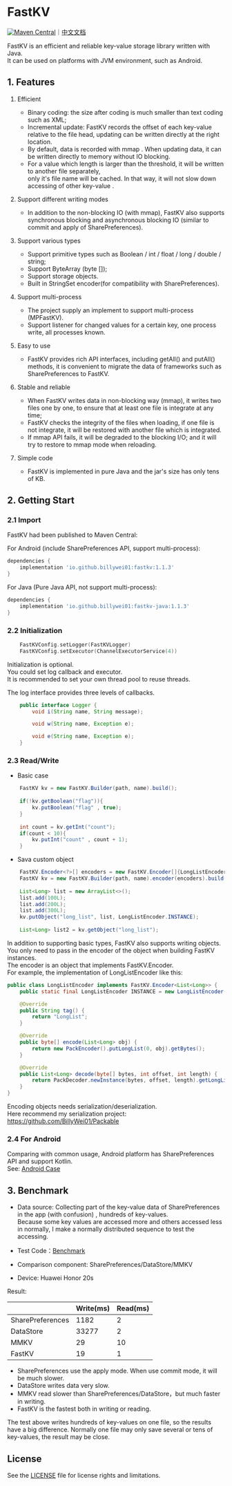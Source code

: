 # FastKV 
[![Maven Central](https://img.shields.io/maven-central/v/io.github.billywei01/fastkv)](https://search.maven.org/artifact/io.github.billywei01/fastkv)｜[中文文档](README_CN.md)


FastKV is an efficient and reliable key-value storage library written with Java.<br/>
It can be used on  platforms with JVM environment, such as Android.

## 1. Features
1. Efficient
    - Binary coding: the size after coding is much smaller than text coding such as XML;
    - Incremental update: FastKV records the offset of each key-value relative to the file head,
      updating can be written directly at the right location.
    - By default, data is recorded with mmap . When updating data, it can be written directly to memory without IO blocking.
    - For a value which length is larger than the threshold, it will be written to another file separately,  
      only it's file name will be cached. In that way, it will not slow down accessing of other key-value .

2. Support different writing modes
   - In addition to the non-blocking IO (with mmap), 
   FastKV also supports synchronous blocking and asynchronous blocking IO (similar to commit and apply of SharePreferences).

3. Support various types
    - Support primitive types such as Boolean / int / float / long / double / string;
    - Support ByteArray (byte []);
    - Support storage objects.
    - Built in StringSet encoder(for compatibility with SharePreferences).

4. Support multi-process
   - The project supply an implement to support multi-process (MPFastKV).
   - Support listener for changed values for a certain key, one process write, all processes known.

5. Easy to use
    - FastKV provides rich API interfaces, including getAll() and putAll() methods, it is convenient to migrate the data of frameworks such as SharePreferences to FastKV. 

6. Stable and reliable
    - When FastKV writes data in non-blocking way (mmap), it writes two files one by one,  to ensure that at least one file is integrate at any time;
    - FastKV checks the integrity of the files when loading, if one file is not integrate, it will be restored with another file which is integrated.
    - If mmap API fails, it will be degraded to the blocking I/O; 
     and it will try to restore to mmap mode when reloading.

7. Simple code
    - FastKV is implemented in pure Java and the jar's size has only tens of KB.
   
## 2. Getting Start

### 2.1 Import
FastKV had been published to Maven Central:

For Android (include SharePreferences API, support multi-process):

```gradle
dependencies {
    implementation 'io.github.billywei01:fastkv:1.1.3'
}
```

For Java (Pure Java API, not support multi-process):

```gradle
dependencies {
    implementation 'io.github.billywei01:fastkv-java:1.1.3'
}
```


### 2.2 Initialization
```kotlin
    FastKVConfig.setLogger(FastKVLogger)
    FastKVConfig.setExecutor(ChannelExecutorService(4))
```

Initialization is optional.<br/>
You could set log callback and executor.<br/>
It is recommended to set your own thread pool to reuse threads.

The log interface provides three levels of callbacks.
```java
    public interface Logger {
        void i(String name, String message);

        void w(String name, Exception e);

        void e(String name, Exception e);
    }

```

### 2.3 Read/Write
- Basic case
```java
    FastKV kv = new FastKV.Builder(path, name).build();
   
    if(!kv.getBoolean("flag")){
        kv.putBoolean("flag" , true);
    }
    
    int count = kv.getInt("count");
    if(count < 10){
        kv.putInt("count" , count + 1);
    }
```

- Sava custom object
```java
    FastKV.Encoder<?>[] encoders = new FastKV.Encoder[]{LongListEncoder.INSTANCE};
    FastKV kv = new FastKV.Builder(path, name).encoder(encoders).build();
        
    List<Long> list = new ArrayList<>();
    list.add(100L);
    list.add(200L);
    list.add(300L);
    kv.putObject("long_list", list, LongListEncoder.INSTANCE);
   
    List<Long> list2 = kv.getObject("long_list");
```


In addition to supporting basic types, FastKV also supports writing objects. You only need to pass in the encoder of the object when building FastKV instances.<br/>
The encoder is an object that implements FastKV.Encoder.<br/>
For example, the implementation of LongListEncoder like this:

```java
public class LongListEncoder implements FastKV.Encoder<List<Long>> {
    public static final LongListEncoder INSTANCE = new LongListEncoder();

    @Override
    public String tag() {
        return "LongList";
    }

    @Override
    public byte[] encode(List<Long> obj) {
        return new PackEncoder().putLongList(0, obj).getBytes();
    }

    @Override
    public List<Long> decode(byte[] bytes, int offset, int length) {
        return PackDecoder.newInstance(bytes, offset, length).getLongList(0); 
    }
}
```

Encoding objects needs serialization/deserialization. <br/>
Here recommend my serialization project: https://github.com/BillyWei01/Packable

### 2.4 For Android 
Comparing with common usage, Android platform has SharePreferences API and support Kotlin.<br/>
See: [Android Case](android_case.md)


## 3. Benchmark
- Data source: Collecting part of the key-value data of SharePreferences in the app (with  confusion) , hundreds of key-values. <br/>
Because some key values are accessed more and others accessed less in normally, 
I make a normally distributed sequence to test the accessing.

- Test Code：[Benchmark](https://github.com/BillyWei01/FastKV/blob/main/FastKVDemo/app/src/main/java/io/fastkv/fastkvdemo/Benchmark.kt)
- Comparison component: SharePreferences/DataStore/MMKV
- Device: Huawei Honor 20s

Result:

| | Write(ms) | Read(ms) 
---|---|---
SharePreferences | 1182 | 2
DataStore | 33277 | 2
MMKV | 29 | 10
FastKV  | 19 | 1 

- SharePreferences use the apply mode. When use commit mode, it will be much slower.
- DataStore writes data very slow.
- MMKV read slower than SharePreferences/DataStore，but much faster in writing.
- FastKV is the fastest both in writing or reading.

The test above writes hundreds of key-values on one file, so the results have a big difference.
Normally one file may only save several or tens of key-values, the result may be close.

## License
See the [LICENSE](LICENSE) file for license rights and limitations.


